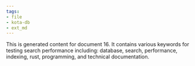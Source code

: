 ```yaml
---
tags:
- file
- kota-db
- ext_md
---
```

This is generated content for document 16. It contains various keywords for testing search performance including: database, search, performance, indexing, rust, programming, and technical documentation.